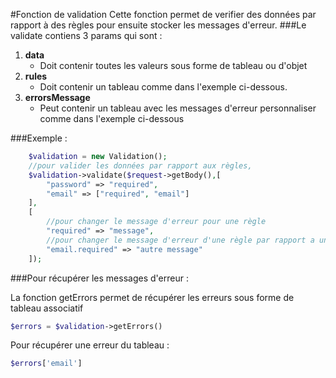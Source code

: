 #Fonction de validation
Cette fonction permet de verifier des données par rapport à des règles pour ensuite stocker les messages d'erreur.
###Le validate contiens 3 params qui sont : <br>
1. **data** 
    - Doit contenir toutes les valeurs sous forme de tableau ou d'objet
2. **rules**
    - Doit contenir un tableau comme dans l'exemple ci-dessous.
3. **errorsMessage**
    - Peut contenir un tableau avec les messages d'erreur personnaliser comme dans l'exemple ci-dessous

###Exemple :    
```php
    $validation = new Validation();
    //pour valider les données par rapport aux règles,
    $validation->validate($request->getBody(),[
        "password" => "required",
        "email" => ["required", "email"]
    ],
    [
        //pour changer le message d'erreur pour une règle  
        "required" => "message",
        //pour changer le message d'erreur d'une règle par rapport a un champ
        "email.required" => "autre message"
    ]);
```
###Pour récupérer les messages d'erreur :

La fonction getErrors permet de récupérer les erreurs sous forme de tableau associatif
```php
$errors = $validation->getErrors()
```
Pour récupérer une erreur du tableau : 
```php
$errors['email']
```
